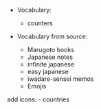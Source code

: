 - Vocabulary:
    - counters

- Vocabulary from source:
    - Marugoto books
    - Japanese notes
    - infinite japanese
    - easy japanese
    - iwadare-sensei memos
    - Emojis

add icons:
    - countries
